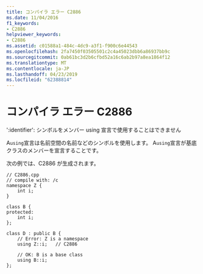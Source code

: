 ```yaml
---
title: コンパイラ エラー C2886
ms.date: 11/04/2016
f1_keywords:
- C2886
helpviewer_keywords:
- C2886
ms.assetid: c01588a1-484c-4dc9-a3f1-f900c6e44543
ms.openlocfilehash: 2fa7450f03505501c2c4a45023dbb6a86937bb9c
ms.sourcegitcommit: 0ab61bc3d2b6cfbd52a16c6ab2b97a8ea1864f12
ms.translationtype: MT
ms.contentlocale: ja-JP
ms.lasthandoff: 04/23/2019
ms.locfileid: "62388814"
---
```

# <a name="compiler-error-c2886"></a>コンパイラ エラー C2886

':identifier': シンボルをメンバー using 宣言で使用することはできません

A`using`宣言は名前空間の名前などのシンボルを使用します。 A`using`宣言が基底クラスのメンバーを宣言することです。

次の例では、C2886 が生成されます。

```
// C2886.cpp
// compile with: /c
namespace Z {
    int i;
}

class B {
protected:
    int i;
};

class D : public B {
    // Error: Z is a namespace
    using Z::i;   // C2886

    // OK: B is a base class
    using B::i;
};
```
